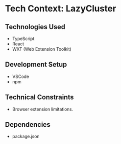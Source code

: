 # Tech Context: LazyCluster

## Technologies Used

- TypeScript
- React
- WXT (Web Extension Toolkit)

## Development Setup

- VSCode
- npm

## Technical Constraints

- Browser extension limitations.

## Dependencies

- package.json
